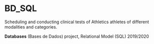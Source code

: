 # BD_SQL

Scheduling and conducting clinical tests of Athletics athletes of different modalities and categories.

**Databases** (Bases de Dados) project, Relational Model (SQL) 2019/2020
